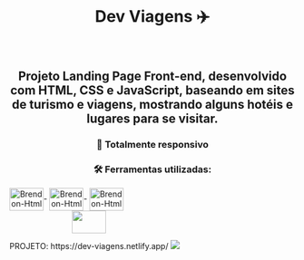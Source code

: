 <h1 align="center">Dev Viagens ✈️</h1>
<br>
<h2 align="center">Projeto Landing Page Front-end, desenvolvido com HTML, CSS e JavaScript, baseando em sites de turismo e viagens, mostrando alguns hotéis e lugares para se visitar.</h2>
<h3 align="center">📱 Totalmente responsivo</h3>


<h3 align="center">🛠️ Ferramentas utilizadas:</h2>

<div style="display: inline-block" align="center">
  <img align="center" alt="Brendon-Html" height="40" width="60" src="https://cdn.jsdelivr.net/gh/devicons/devicon@latest/icons/html5/html5-original.svg">-
  <img align="center" alt="Brendon-Html" height="40" width="60" src="https://cdn.jsdelivr.net/gh/devicons/devicon@latest/icons/css3/css3-original.svg">-
  <img align="center" alt="Brendon-Html" height="40" width="60" src="https://cdn.jsdelivr.net/gh/devicons/devicon@latest/icons/javascript/javascript-original.svg">
</div> 

<br>
<div style="display: inline-block" align="center">
  <img src='https://cdn.jsdelivr.net/gh/devicons/devicon@latest/icons/netlify/netlify-original.svg' height="40" width="60">
    <p>PROJETO: https://dev-viagens.netlify.app/</p>
</div>

<img src='https://github.com/user-attachments/assets/7c0fa63e-c5ac-46ca-a3fb-dc02c10001e5'>

